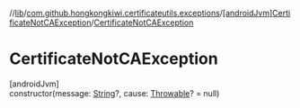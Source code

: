 //[lib](../../../index.md)/[com.github.hongkongkiwi.certificateutils.exceptions](../index.md)/[[androidJvm]CertificateNotCAException](index.md)/[CertificateNotCAException](-certificate-not-c-a-exception.md)

# CertificateNotCAException

[androidJvm]\
constructor(message: [String](https://kotlinlang.org/api/latest/jvm/stdlib/kotlin/-string/index.html)?, cause: [Throwable](https://kotlinlang.org/api/latest/jvm/stdlib/kotlin/-throwable/index.html)? = null)
